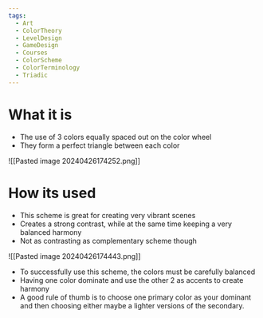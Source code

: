 ```yaml
---
tags:
  - Art
  - ColorTheory
  - LevelDesign
  - GameDesign
  - Courses
  - ColorScheme
  - ColorTerminology
  - Triadic
---
```

# What it is
- The use of 3 colors equally spaced out on the color wheel
- They form a perfect triangle between each color

![[Pasted image 20240426174252.png]]
# How its used
- This scheme is great for creating very vibrant scenes
- Creates a strong contrast, while at the same time keeping a very balanced harmony
- Not as contrasting as complementary scheme though

![[Pasted image 20240426174443.png]]

- To successfully use this scheme, the colors must be carefully balanced
- Having one color dominate and use the other 2 as accents to create harmony
- A good rule of thumb is to choose one primary color as your dominant and then choosing either maybe a lighter versions of the secondary.